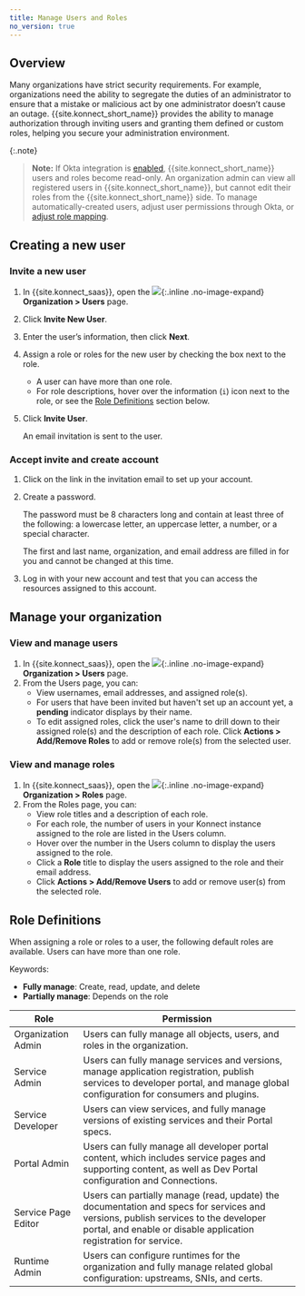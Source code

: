 ```yaml
---
title: Manage Users and Roles
no_version: true
---
```


## Overview

Many organizations have strict security requirements. For example, organizations
need the ability to segregate the duties of an administrator to ensure that a
mistake or malicious act by one administrator doesn’t cause an outage.
{{site.konnect_short_name}} provides the ability to manage authorization
through inviting users and granting them defined or custom roles, helping you
secure your administration environment.

{:.note}
> **Note:** If Okta integration is [enabled](/konnect/org-management/okta-idp),
{{site.konnect_short_name}} users and roles become read-only. An organization
admin can view all registered users in {{site.konnect_short_name}}, but cannot
edit their roles from the {{site.konnect_short_name}} side. To manage
automatically-created users, adjust user permissions through Okta, or
[adjust role mapping](/konnect/org-management/okta-role-mapping).


## Creating a new user

### Invite a new user
1. In {{site.konnect_saas}}, open the ![](/assets/images/icons/konnect/konnect-organization.svg){:.inline .no-image-expand}
 **Organization > Users** page.
2. Click **Invite New User**.
3. Enter the user’s information, then click **Next**.
5. Assign a role or roles for the new user by checking the box next to the role.
    * A user can have more than one role.
    * For role descriptions, hover over the information (`i`) icon next to the role,
    or see the [Role Definitions](#role-definitions) section below.
6. Click **Invite User**.

    An email invitation is sent to the user.

### Accept invite and create account
1. Click on the link in the invitation email to set up your account.
2. Create a password.

    The password must be 8 characters long and contain at least three of the
    following: a lowercase letter, an uppercase letter, a number, or a special
    character.

    The first and last name, organization, and email address are filled in for
    you and cannot be changed at this time.

3. Log in with your new account and test that you can access the resources
assigned to this account.

## Manage your organization

### View and manage users
1. In {{site.konnect_saas}}, open the ![](/assets/images/icons/konnect/konnect-organization.svg){:.inline .no-image-expand}
 **Organization > Users** page.
2. From the Users page, you can:
   * View usernames, email addresses, and assigned role(s).
   * For users that have been invited but haven't set up an account yet,
   a **pending** indicator displays by their name.
   * To edit assigned roles, click the user's name to drill down to their
   assigned role(s) and the description of each role. Click
   **Actions > Add/Remove Roles** to add or remove role(s) from the
   selected user.

### View and manage roles
1. In {{site.konnect_saas}}, open the ![](/assets/images/icons/konnect/konnect-organization.svg){:.inline .no-image-expand}
 **Organization > Roles** page.
2. From the Roles page, you can:
   * View role titles and a description of each role.
   * For each role, the number of users in your Konnect instance assigned to
   the role are listed in the Users column.
   * Hover over the number in the Users column to display the users assigned
   to the role.
   * Click a **Role** title to display the users assigned to the role and their
   email address.
   * Click **Actions > Add/Remove Users** to add or remove user(s) from the
   selected role.

## Role Definitions
When assigning a role or roles to a user, the following default roles are
available. Users can have more than one role.  

Keywords:
* **Fully manage**: Create, read, update, and delete
* **Partially manage**: Depends on the role

| Role                | Permission  |
|---------------------|-------------|
| Organization Admin  | Users can fully manage all objects, users, and roles in the organization. |
| Service Admin       | Users can fully manage services and versions, manage application registration, publish services to developer portal, and manage global configuration for consumers and plugins.|  
| Service Developer   | Users can view services, and fully manage versions of existing services and their Portal specs. |
| Portal Admin        | Users can fully manage all developer portal content, which includes service pages and supporting content, as well as Dev Portal configuration and Connections. |
| Service Page Editor | Users can partially manage (read, update) the documentation and specs for services and versions, publish services to the developer portal, and enable or disable application registration for service. |
| Runtime Admin       | Users can configure runtimes for the organization and fully manage related global configuration: upstreams, SNIs, and certs.
